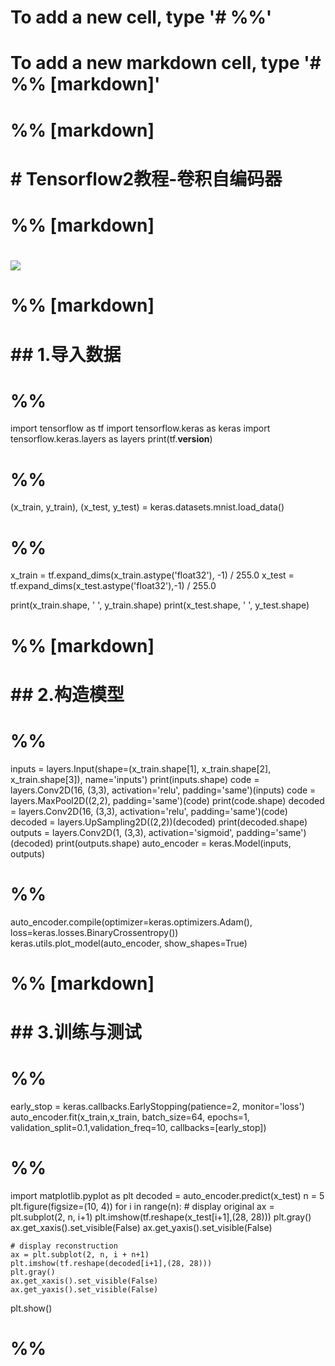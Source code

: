 # To add a new cell, type '# %%'
# To add a new markdown cell, type '# %% [markdown]'
# %% [markdown]
# # Tensorflow2教程-卷积自编码器
# %% [markdown]
# ![](https://camo.githubusercontent.com/c2b4e51b1ebacac0d5fae4796bff2572797cc385/687474703a2f2f6d692e656e672e63616d2e61632e756b2f70726f6a656374732f7365676e65742f696d616765732f7365676e65742e706e67)
# %% [markdown]
# ## 1.导入数据

# %%
import tensorflow as tf
import tensorflow.keras as keras
import tensorflow.keras.layers as layers
print(tf.__version__)


# %%
(x_train, y_train), (x_test, y_test) = keras.datasets.mnist.load_data()


# %%
x_train = tf.expand_dims(x_train.astype('float32'), -1) / 255.0
x_test = tf.expand_dims(x_test.astype('float32'),-1) / 255.0

print(x_train.shape, ' ', y_train.shape)
print(x_test.shape, ' ', y_test.shape)

# %% [markdown]
# ## 2.构造模型

# %%

inputs = layers.Input(shape=(x_train.shape[1], x_train.shape[2], x_train.shape[3]), name='inputs')
print(inputs.shape)
code = layers.Conv2D(16, (3,3), activation='relu', padding='same')(inputs)
code = layers.MaxPool2D((2,2), padding='same')(code)
print(code.shape)
decoded = layers.Conv2D(16, (3,3), activation='relu', padding='same')(code)
decoded = layers.UpSampling2D((2,2))(decoded)
print(decoded.shape)
outputs = layers.Conv2D(1, (3,3), activation='sigmoid', padding='same')(decoded)
print(outputs.shape)
auto_encoder = keras.Model(inputs, outputs)


# %%
auto_encoder.compile(optimizer=keras.optimizers.Adam(),
                    loss=keras.losses.BinaryCrossentropy())
keras.utils.plot_model(auto_encoder, show_shapes=True)

# %% [markdown]
# ## 3.训练与测试

# %%
early_stop = keras.callbacks.EarlyStopping(patience=2, monitor='loss')
auto_encoder.fit(x_train,x_train, batch_size=64, epochs=1, validation_split=0.1,validation_freq=10,
                callbacks=[early_stop])


# %%
import matplotlib.pyplot as plt
decoded = auto_encoder.predict(x_test)
n = 5
plt.figure(figsize=(10, 4))
for i in range(n):
    # display original
    ax = plt.subplot(2, n, i+1)
    plt.imshow(tf.reshape(x_test[i+1],(28, 28)))
    plt.gray()
    ax.get_xaxis().set_visible(False)
    ax.get_yaxis().set_visible(False)

    # display reconstruction
    ax = plt.subplot(2, n, i + n+1)
    plt.imshow(tf.reshape(decoded[i+1],(28, 28)))
    plt.gray()
    ax.get_xaxis().set_visible(False)
    ax.get_yaxis().set_visible(False)
plt.show()


# %%


